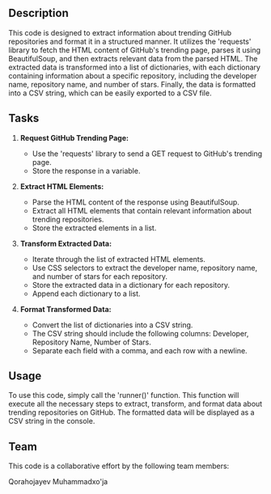  ## Description

This code is designed to extract information about trending GitHub repositories and format it in a structured manner. It utilizes the 'requests' library to fetch the HTML content of GitHub's trending page, parses it using BeautifulSoup, and then extracts relevant data from the parsed HTML. The extracted data is transformed into a list of dictionaries, with each dictionary containing information about a specific repository, including the developer name, repository name, and number of stars. Finally, the data is formatted into a CSV string, which can be easily exported to a CSV file.

## Tasks

1. **Request GitHub Trending Page:**
   - Use the 'requests' library to send a GET request to GitHub's trending page.
   - Store the response in a variable.

2. **Extract HTML Elements:**
   - Parse the HTML content of the response using BeautifulSoup.
   - Extract all HTML elements that contain relevant information about trending repositories.
   - Store the extracted elements in a list.

3. **Transform Extracted Data:**
   - Iterate through the list of extracted HTML elements.
   - Use CSS selectors to extract the developer name, repository name, and number of stars for each repository.
   - Store the extracted data in a dictionary for each repository.
   - Append each dictionary to a list.

4. **Format Transformed Data:**
   - Convert the list of dictionaries into a CSV string.
   - The CSV string should include the following columns: Developer, Repository Name, Number of Stars.
   - Separate each field with a comma, and each row with a newline.

## Usage

To use this code, simply call the 'runner()' function. This function will execute all the necessary steps to extract, transform, and format data about trending repositories on GitHub. The formatted data will be displayed as a CSV string in the console.

## Team

This code is a collaborative effort by the following team members:

Qorahojayev Muhammadxo'ja
